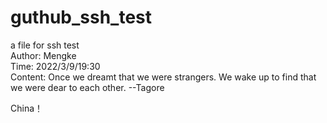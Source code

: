 # guthub_ssh_test<br>
a file for ssh test<br>
Author: Mengke<br>
Time: 2022/3/9/19:30<br>
Content: Once we dreamt that we were strangers. We wake up to find that we were dear to each other. --Tagore<br>

China！
